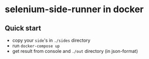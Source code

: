 # selenium-side-runner in docker

## Quick start

* copy your `side`'s in `./sides` directory
* run `docker-compose up`
* get result from console and `./out` directory (in json-format)
